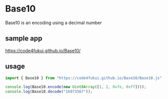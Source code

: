 # Base10

Base10 is an encoding using a decimal number

## sample app

https://code4fukui.github.io/Base10/

## usage

```js
import { Base10 } from "https://code4fukui.github.io/Base10/Base10.js";

console.log(Base10.encode(new Uint8Array([1, 2, 0xfe, 0xff])));
console.log(Base10.decode("16973567"));
```
